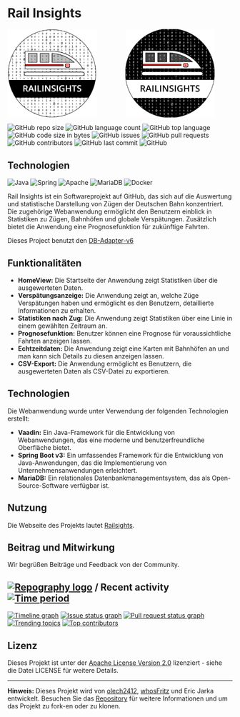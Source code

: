 # Rail Insights

<p style="display:flex; gap: 4rem">
<img src="src/main/resources/META-INF/resources/images/lightmode.png" width="200" alt="">
<img src="src/main/resources/META-INF/resources/images/darkmode.png" width="200" alt="">
</p>

![GitHub repo size](https://img.shields.io/github/repo-size/whosFritz/Rail-Insights?style=for-the-badge) ![GitHub language count](https://img.shields.io/github/languages/count/whosFritz/Rail-Insights?style=for-the-badge) ![GitHub top language](https://img.shields.io/github/languages/top/whosFritz/Rail-Insights?style=for-the-badge) ![GitHub code size in bytes](https://img.shields.io/github/languages/code-size/whosFritz/Rail-Insights?style=for-the-badge) ![GitHub issues](https://img.shields.io/github/issues-raw/whosFritz/Rail-Insights?style=for-the-badge) ![GitHub pull requests](https://img.shields.io/github/issues-pr-raw/whosFritz/Rail-Insights?style=for-the-badge) ![GitHub contributors](https://img.shields.io/github/contributors/whosFritz/Rail-Insights?style=for-the-badge) ![GitHub last commit](https://img.shields.io/github/last-commit/whosFritz/Rail-Insights?style=for-the-badge) ![GitHub](https://img.shields.io/github/license/whosFritz/Rail-Insights?style=for-the-badge)

## Technologien

![Java](https://img.shields.io/badge/java-%23ED8B00.svg?style=for-the-badge&logo=openjdk&logoColor=white) ![Spring](https://img.shields.io/badge/spring-%236DB33F.svg?style=for-the-badge&logo=spring&logoColor=white) ![Apache](https://img.shields.io/badge/apache-%23D42029.svg?style=for-the-badge&logo=apache&logoColor=white) ![MariaDB](https://img.shields.io/badge/MariaDB-003545?style=for-the-badge&logo=mariadb&logoColor=white) ![Docker](https://img.shields.io/badge/docker-%230db7ed.svg?style=for-the-badge&logo=docker&logoColor=white)

Rail Insights ist ein Softwareprojekt auf GitHub, das sich auf die Auswertung und statistische Darstellung von Zügen der
Deutschen Bahn konzentriert. Die zugehörige Webanwendung ermöglicht den Benutzern einblick in Statistiken zu Zügen,
Bahnhöfen und globale Verspätungen.
Zusätzlich bietet die Anwendung eine Prognosefunktion für zukünftige Fahrten.

Dieses Project benutzt den [DB-Adapter-v6](https://github.com/olech2412/DB-Adapter-v6)

## Funktionalitäten

- **HomeView:** Die Startseite der Anwendung zeigt Statistiken über die ausgewerteten Daten.
- **Verspätungsanzeige:** Die Anwendung zeigt an, welche Züge Verspätungen haben und ermöglicht es den Benutzern,
  detaillierte Informationen zu erhalten.
- **Statistiken nach Zug:** Die Anwendung zeigt Statistiken über eine Linie in einem gewählten Zeitraum an.
- **Prognosefunktion:** Benutzer können eine Prognose für voraussichtliche Fahrten anzeigen lassen.
- **Echtzeitdaten:** Die Anwendung zeigt eine Karten mit Bahnhöfen an und man kann sich Details zu diesen anzeigen
  lassen.
- **CSV-Export:** Die Anwendung ermöglicht es Benutzern, die ausgewerteten Daten als CSV-Datei zu exportieren.

## Technologien

Die Webanwendung wurde unter Verwendung der folgenden Technologien erstellt:

- **Vaadin:** Ein Java-Framework für die Entwicklung von Webanwendungen, das eine moderne und benutzerfreundliche
  Oberfläche bietet.
- **Spring Boot v3:** Ein umfassendes Framework für die Entwicklung von Java-Anwendungen, das die Implementierung von
  Unternehmensanwendungen erleichtert.
- **MariaDB:** Ein relationales Datenbankmanagementsystem, das als Open-Source-Software verfügbar ist.

## Nutzung

Die Webseite des Projekts lautet [Railsights](https://www.railinsights.de).

## Beitrag und Mitwirkung

Wir begrüßen Beiträge und Feedback von der Community.

## [![Repography logo](https://images.repography.com/logo.svg)](https://repography.com) / Recent activity [![Time period](https://images.repography.com/33848202/whosFritz/Rail-Insights/recent-activity/fxK1KNmwagTIeO43sw4ZqRAUCCarzLxyLFDCcV11_-k/Vsa8Dx0RMZ8PkC_RRfJHeTOleE-_fV1fc5Ulyepy61Q_badge.svg)](https://repography.com)

[![Timeline graph](https://images.repography.com/33848202/whosFritz/Rail-Insights/recent-activity/fxK1KNmwagTIeO43sw4ZqRAUCCarzLxyLFDCcV11_-k/Vsa8Dx0RMZ8PkC_RRfJHeTOleE-_fV1fc5Ulyepy61Q_timeline.svg)](https://github.com/whosFritz/Rail-Insights/commits)
[![Issue status graph](https://images.repography.com/33848202/whosFritz/Rail-Insights/recent-activity/fxK1KNmwagTIeO43sw4ZqRAUCCarzLxyLFDCcV11_-k/Vsa8Dx0RMZ8PkC_RRfJHeTOleE-_fV1fc5Ulyepy61Q_issues.svg)](https://github.com/whosFritz/Rail-Insights/issues)
[![Pull request status graph](https://images.repography.com/33848202/whosFritz/Rail-Insights/recent-activity/fxK1KNmwagTIeO43sw4ZqRAUCCarzLxyLFDCcV11_-k/Vsa8Dx0RMZ8PkC_RRfJHeTOleE-_fV1fc5Ulyepy61Q_prs.svg)](https://github.com/whosFritz/Rail-Insights/pulls)
[![Trending topics](https://images.repography.com/33848202/whosFritz/Rail-Insights/recent-activity/fxK1KNmwagTIeO43sw4ZqRAUCCarzLxyLFDCcV11_-k/Vsa8Dx0RMZ8PkC_RRfJHeTOleE-_fV1fc5Ulyepy61Q_words.svg)](https://github.com/whosFritz/Rail-Insights/commits)
[![Top contributors](https://images.repography.com/33848202/whosFritz/Rail-Insights/recent-activity/fxK1KNmwagTIeO43sw4ZqRAUCCarzLxyLFDCcV11_-k/Vsa8Dx0RMZ8PkC_RRfJHeTOleE-_fV1fc5Ulyepy61Q_users.svg)](https://github.com/whosFritz/Rail-Insights/graphs/contributors)

## Lizenz

Dieses Projekt ist unter der [Apache License Version 2.0](LICENSE) lizenziert - siehe die Datei LICENSE für weitere
Details.

---

**Hinweis:** Dieses Projekt wird
von [olech2412](https://github.com/olech2412), [whosFritz](https://github.com/whosFritz) und Eric Jarka entwickelt.
Besuchen Sie
das [Repository](https://github.com/whosFritz/Rail-Insights) für weitere Informationen und um das Projekt zu fork-en
oder zu klonen.
